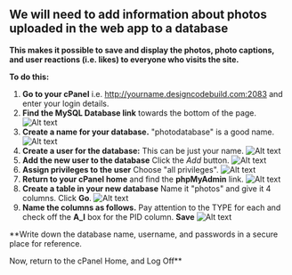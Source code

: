 ## We will need to add information about photos uploaded in the web app to a database

**This makes it possible to save and display the photos, photo captions, and user reactions (i.e. likes) to everyone who visits the site.**

**To do this:**

1. **Go to your cPanel** i.e. http://yourname.designcodebuild.com:2083 and enter your login details. 
2. **Find the MySQL Database link** towards the bottom of the page. 
![Alt text](http://designcodebuild.com/lessons/database/1.jpeg "MySQL Database Link")
3. **Create a name for your database.** "photodatabase" is a good name.
![Alt text](http://designcodebuild.com/lessons/database/2.jpeg "Name and Create Your Database")
4. **Create a user for the database:** This can be just your name.
![Alt text](http://designcodebuild.com/lessons/database/3.jpeg "Create Database User")
5. **Add the new user to the database** Click the *Add* button.
![Alt text](http://designcodebuild.com/lessons/database/4.jpeg "Add User to Database")
6. **Assign privileges to the user** Choose "all privileges".
![Alt text](http://designcodebuild.com/lessons/database/5.jpeg "Assign user privileges")
7. **Return to your cPanel home** and find the **phpMyAdmin** link. 
![Alt text](http://designcodebuild.com/lessons/database/6.jpeg "phpMyAdmin")
8. **Create a table in your new database** Name it "photos" and give it 4 columns. Click **Go**.
![Alt text](http://designcodebuild.com/lessons/database/7.jpeg "phpMyAdmin")
9. **Name the columns as follows.** Pay attention to the TYPE for each and check off the **A_I** box for the PID column. **Save**
![Alt text](http://designcodebuild.com/lessons/database/8.jpeg "phpMyAdmin")

**Write down the database name, username, and passwords in a secure place for reference. 

Now, return to the cPanel Home, and Log Off**
